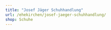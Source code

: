 ```yaml
---
title: "Josef Jäger Schuhhandlung"
url: /ehekirchen/josef-jaeger-schuhhandlung/
shop: Schuhe
---
```

